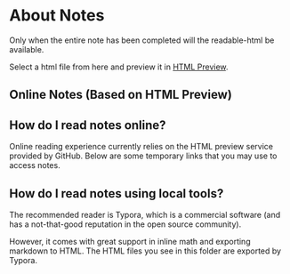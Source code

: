 # About Notes

Only when the entire note has been completed will the readable-html be available.

Select a html file from here and preview it in [HTML Preview](https://htmlpreview.github.io).

## Online Notes (Based on HTML Preview)



## How do I read notes online?

Online reading experience currently relies on the HTML preview service provided by GitHub. Below are some temporary links that you may use to access notes.



## How do I read notes using local tools?

The recommended reader is Typora, which is a commercial software (and has a not-that-good reputation in the open source community). 

However, it comes with great support in inline math and exporting markdown to HTML. The HTML files you see in this folder are exported by Typora.